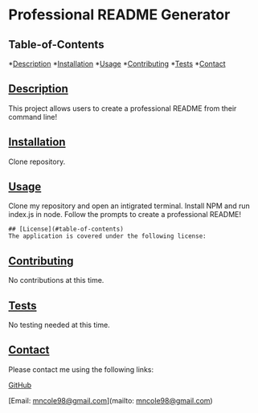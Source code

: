 # Professional README Generator

  

  ## Table-of-Contents

  *[Description](#description)
  *[Installation](#installation)
  *[Usage](#usage)
  *[Contributing](#contributing)
  *[Tests](#tests)
  *[Contact](#contact)

  ## [Description](#table-of-contents)

  This project allows users to create a professional README from their command line!

  ## [Installation](#table-of-contents)

  Clone repository.

  ## [Usage](#table-of-contents)

  Clone my repository and open an intigrated terminal. Install NPM and run index.js in node. Follow the prompts to create a professional README!

  
    ## [License](#table-of-contents)
    The application is covered under the following license:
    
      

  ## [Contributing](#table-of-contents)

  No contributions at this time.

  ## [Tests](#table-of-contents)

  No testing needed at this time.


  ## [Contact](#table-of-contents)

  Please contact me using the following links:

  [GitHub](https://github.com/mncole98)

  [Email: mncole98@gmail.com](mailto: mncole98@gmail.com)
